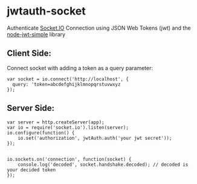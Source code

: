 jwtauth-socket
==============

Authenticate [Socket.IO](http://socket.io/) Connection using JSON Web Tokens (jwt) and the [node-jwt-simple](https://github.com/hokaccha/node-jwt-simple) library

## Client Side:
Connect socket with adding a token as a query parameter: 

	var socket = io.connect('http://localhost', {
      query: 'token=abcdefghijklmnopqrstuvwxyz
  	});

## Server Side:

	var server = http.createServer(app);
    var io = require('socket.io').listen(server);
    io.configure(function() {        
        io.set('authorization', jwtAuth.auth('your jwt secret'));
    });    


	io.sockets.on('connection', function(socket) {
        console.log('decoded', socket.handshake.decoded); // decoded is your decided token
    });